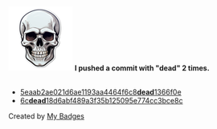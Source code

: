 <img src="https://github.com/my-badges/my-badges/blob/master/badges/dead-commit/dead-commit.png?raw=true" alt="I pushed a commit with &quot;dead&quot; 2 times." title="I pushed a commit with &quot;dead&quot; 2 times." width="128">
<strong>I pushed a commit with &quot;dead&quot; 2 times.</strong>
<br><br>

- <a href="https://github.com/Siddhant-K-code/Mandala-Maker/commit/5eaab2ae021d6ae1193aa4464f6c8dead1366f0e">5eaab2ae021d6ae1193aa4464f6c8<strong>dead</strong>1366f0e</a>
- <a href="https://github.com/Siddhant-K-code/simple-website-template/commit/6cdead18d6abf489a3f35b125095e774cc3bce8c">6c<strong>dead</strong>18d6abf489a3f35b125095e774cc3bce8c</a>


Created by <a href="https://github.com/my-badges/my-badges">My Badges</a>